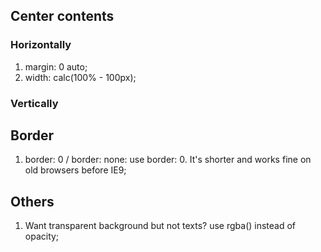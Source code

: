 ## Center contents 
### Horizontally 
1. margin: 0 auto;
2. width: calc(100% - 100px);

### Vertically


## Border
1. border: 0 / border: none: use border: 0. It's shorter and works fine on old browsers before IE9;   

## Others
1. Want transparent background but not texts? use rgba() instead of opacity;  
